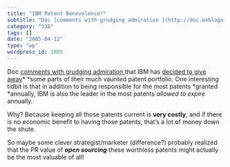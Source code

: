 ```yaml
---
title: "IBM Patent Benevolence?"
subtitle: "Doc [comments with grudging admiration ](http://doc.weblogs.com/2005/04/11#someOfTheNewsThatsFitToSh..."
category: "538"
tags: []
date: "2005-04-12"
type: "wp"
wordpress_id: 1805
---
```

Doc [comments with grudging admiration ](http://doc.weblogs.com/2005/04/11#someOfTheNewsThatsFitToShare)that IBM has [decided to give away](http://www.nytimes.com/2005/04/11/technology/11ibm.html?ex=1270872000&en=dbc95a2028b33bbe&ei=5090&partner=rssuserland)* *some parts of their much vaunted patent portfolio. One interesting tidbit is that in addition to being responsible for the most patents *granted *annually, IBM is also the leader in the most patents *allowed to expire* annually. 

Why? Because keeping all those patents current is **very costly**, and if there is no economic benefit to having those patents, that’s a lot of money down the shute.

So maybe some clever strategist/marketer (difference?) probably realized that the PR value of ***open sourcing*** these worthless patents might actually be the most valuable of all!